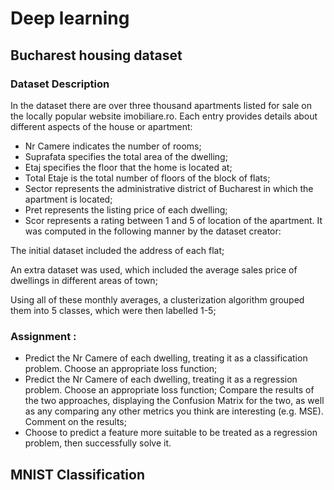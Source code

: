 # Deep learning



## Bucharest housing dataset


### Dataset Description

In the dataset there are over three thousand apartments listed for sale on the locally popular website imobiliare.ro. Each entry provides details about different aspects of the house or apartment:

- Nr Camere indicates the number of rooms;
- Suprafata specifies the total area of the dwelling;
- Etaj specifies the floor that the home is located at;
- Total Etaje is the total number of floors of the block of flats;
- Sector represents the administrative district of Bucharest in which the apartment is located;
- Pret represents the listing price of each dwelling;
- Scor represents a rating between 1 and 5 of location of the apartment. It was computed in the following manner by the dataset creator:

The initial dataset included the address of each flat;

An extra dataset was used, which included the average sales price of dwellings in different areas of town;

Using all of these monthly averages, a clusterization algorithm grouped them into 5 classes, which were then labelled 1-5;


### Assignment : 

- Predict the Nr Camere of each dwelling, treating it as a classification problem. Choose an appropriate loss function;
- Predict the Nr Camere of each dwelling, treating it as a regression problem. Choose an appropriate loss function;
Compare the results of the two approaches, displaying the Confusion Matrix for the two, as well as any comparing any other metrics you think are interesting (e.g. MSE). Comment on the results;
- Choose to predict a feature more suitable to be treated as a regression problem, then successfully solve it.

## MNIST Classification
